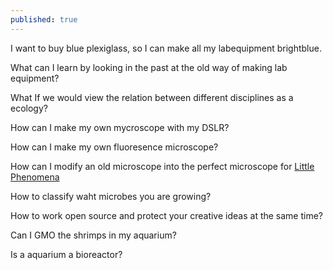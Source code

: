 ```yaml
---
published: true
---
```

I want to buy blue plexiglass, so I can make all my labequipment brightblue.

What can I learn by looking in the past at the old way of making lab equipment?

What If we would view the relation between different disciplines as a ecology?

How can I make my own mycroscope with my DSLR?

How can I make my own fluoresence microscope?

How can I modify an old microscope into the perfect microscope for [Little Phenomena](https://littlephenomena.blue/)

How to classify waht microbes you are growing?

How to work open source and protect your creative ideas at the same time?

Can I GMO the shrimps in my aquarium?

Is a aquarium a bioreactor?
